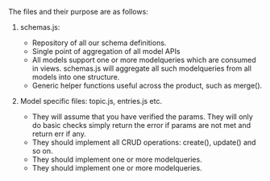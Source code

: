 
The files and their purpose are as follows:

1. schemas.js: 
      - Repository of all our schema definitions.
      - Single point of aggregation of all model APIs 
      - All models support one or more modelqueries which are consumed in views. schemas.js will aggregate all such modelqueries from all models into one structure.
      - Generic helper functions useful across the product, such as merge().


2. Model specific files: topic.js, entries.js etc.

     - They will assume that you have verified the params. They will only do basic checks 
       simply return the error if params are not met and return err if any.
     - They should implement all CRUD operations: create(), update() and so on. 
     - They should implement one or more modelqueries.
     - They should implement one or more modelqueries.


